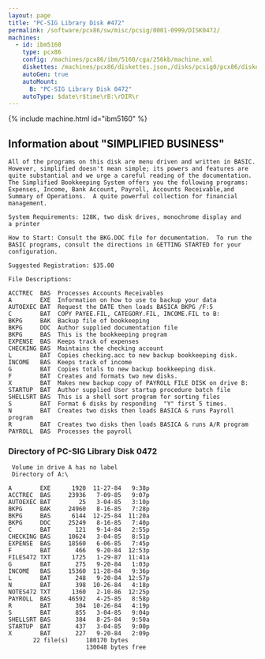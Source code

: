 ```yaml
---
layout: page
title: "PC-SIG Library Disk #472"
permalink: /software/pcx86/sw/misc/pcsig/0001-0999/DISK0472/
machines:
  - id: ibm5160
    type: pcx86
    config: /machines/pcx86/ibm/5160/cga/256kb/machine.xml
    diskettes: /machines/pcx86/diskettes.json,/disks/pcsig0/pcx86/diskettes.json
    autoGen: true
    autoMount:
      B: "PC-SIG Library Disk 0472"
    autoType: $date\r$time\rB:\rDIR\r
---
```


{% include machine.html id="ibm5160" %}

## Information about "SIMPLIFIED BUSINESS"

    All of the programs on this disk are menu driven and written in BASIC.
    However, simplified doesn't mean simple; its powers and features are
    quite substantial and we urge a careful reading of the documentation.
    The Simplified Bookkeeping System offers you the following programs:
    Expenses, Income, Bank Account, Payroll, Accounts Receivable,and
    Summary of Operations.  A quite powerful collection for financial
    management.
    
    System Requirements: 128K, two disk drives, monochrome display and
    a printer
    
    How to Start: Consult the BKG.DOC file for documentation.  To run the
    BASIC programs, consult the directions in GETTING STARTED for your
    configuration.
    
    Suggested Registration: $35.00
    
    File Descriptions:
    
    ACCTREC  BAS  Processes Accounts Receivables
    A        EXE  Information on how to use to backup your data
    AUTOEXEC BAT  Request the DATE then loads BASICA BKPG /F:5
    C        BAT  COPY PAYEE.FIL, CATEGORY.FIL, INCOME.FIL to B:
    BKPG     BAK  Backup file of bookkeeping
    BKPG     DOC  Author supplied documentation file
    BKPG     BAS  This is the bookkeeping program
    EXPENSE  BAS  Keeps track of expenses
    CHECKING BAS  Maintains the checking account
    L        BAT  Copies checking.acc to new backup bookkeeping disk.
    INCOME   BAS  Keeps track of income
    G        BAT  Copies totals to new backup bookkeeping disk.
    F        BAT  Creates and formats two new disks.
    X        BAT  Makes new backup copy of PAYROLL FILE DISK on drive B:
    STARTUP  BAT  Author supplied User startup procedure batch file
    SHELLSRT BAS  This is a shell sort program for sorting files
    S        BAT  Format 6 disks by responding  "Y" first 5 times.
    N        BAT  Creates two disks then loads BASICA & runs Payroll program
    R        BAT  Creates two disks then loads BASICA & runs A/R program
    PAYROLL  BAS  Processes the payroll

### Directory of PC-SIG Library Disk 0472

     Volume in drive A has no label
     Directory of A:\

    A        EXE      1920  11-27-84   9:38p
    ACCTREC  BAS     23936   7-09-85   9:07p
    AUTOEXEC BAT        25   3-04-85   3:10p
    BKPG     BAK     24960   8-16-85   7:28p
    BKPG     BAS      6144  12-25-84  11:20a
    BKPG     DOC     25249   8-16-85   7:40p
    C        BAT       121   9-14-84   2:55p
    CHECKING BAS     10624   3-04-85   8:51p
    EXPENSE  BAS     18560   6-06-85   7:45p
    F        BAT       466   9-20-84  12:53p
    FILES472 TXT      1725   1-29-87  11:41a
    G        BAT       275   9-20-84   1:03p
    INCOME   BAS     15360  11-28-84   9:36p
    L        BAT       248   9-20-84  12:57p
    N        BAT       398  10-26-84   4:18p
    NOTES472 TXT      1360   2-10-86  12:25p
    PAYROLL  BAS     46592   4-25-85   8:58p
    R        BAT       304  10-26-84   4:19p
    S        BAT       855   3-04-85   9:04p
    SHELLSRT BAS       384   8-25-84   9:50a
    STARTUP  BAT       437   3-04-85   9:00p
    X        BAT       227   9-20-84   2:09p
           22 file(s)     180170 bytes
                          130048 bytes free
